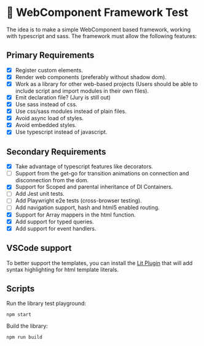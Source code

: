 # 🚀 WebComponent Framework Test

The idea is to make a simple WebComponent based framework, working with typescript and sass.
The framework must allow the following features:

## Primary Requirements

-   [x] Register custom elements.
-   [x] Render web components (preferably without shadow dom).
-   [x] Work as a library for other web-based projects (Users should be able to include script and import modules in their own files).
-   [x] Emit declaration file? (Jury is still out)
-   [x] Use sass instead of css.
-   [x] Use css/sass modules instead of plain files.
-   [x] Avoid async load of styles.
-   [x] Avoid embedded styles.
-   [x] Use typescript instead of javascript.

## Secondary Requirements

-   [x] Take advantage of typescript features like decorators.
-   [ ] Support from the get-go for transition animations on connection and disconnection from the dom.
-   [x] Support for Scoped and parental inheritance of DI Containers.
-   [ ] Add Jest unit tests.
-   [ ] Add Playwright e2e tests (cross-browser testing).
-   [ ] Add navigation support, hash and html5 enabled routing.
-   [x] Support for Array mappers in the html function.
-   [x] Add support for typed queries.
-   [x] Add support for event handlers.

## VSCode support

To better support the templates, you can install the [Lit Plugin](https://marketplace.visualstudio.com/items?itemName=runem.lit-plugin) that will add syntax highlighting for html template literals.

## Scripts

Run the library test playground:

```shell
npm start
```

Build the library:

```shell
npm run build
```
